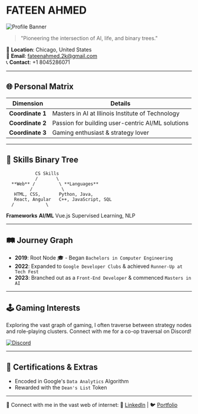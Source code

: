 # FATEEN AHMED

![Profile Banner](https://drive.google.com/uc?export=view&id=176TvLRBI0we4pntPDCUMCGzcutl7lEB3)

> "Pioneering the intersection of AI, life, and binary trees."

📍 **Location**: Chicago, United States  
📧 **Email**: [fateenahmed.2k@gmail.com](mailto:fateenahmed.2k@gmail.com)  
📞 **Contact**: +1 8045286071

---

## 🌐 Personal Matrix

| Dimension        | Details           |
|------------------|------------------|
| **Coordinate 1** | Masters in AI at Illinois Institute of Technology |
| **Coordinate 2** | Passion for building user-centric AI/ML solutions  |
| **Coordinate 3** | Gaming enthusiast & strategy lover                |

---

## 🌳 Skills Binary Tree

               CS Skills
               /       \
      **Web** /         \ **Languages**
             /           \
       HTML, CSS,       Python, Java,
       React, Angular   C++, JavaScript, SQL
      /            \
**Frameworks**   **AI/ML**
Vue.js       Supervised Learning, NLP

---

## 🛤️ Journey Graph

- **2019**: Root Node 🎓 - Began `Bachelors in Computer Engineering`  
- **2022**: Expanded to `Google Developer Clubs` & achieved `Runner-Up at Tech Fest`
- **2023**: Branched out as a `Front-End Developer` & commenced `Masters in AI`

---

## 🕹️ Gaming Interests

Exploring the vast graph of gaming, I often traverse between strategy nodes and role-playing clusters. Connect with me for a co-op traversal on Discord!

[![Discord](https://discord.com/assets/e4923594e694a21542a489471ecffa50.svg)](https://discord.com/users/660206884396990495)


---

## 📜 Certifications & Extras

- Encoded in Google's `Data Analytics` Algorithm
- Rewarded with the `Dean's List` Token

---

🔗 Connect with me in the vast web of internet:
💼 [LinkedIn](https://www.linkedin.com/in/fateen-ahmed-a5b1171b6/) | 🐦 [Portfolio](https://bento.me/fateen)

